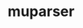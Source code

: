 ---
title: "muparser"
layout: cache
categories: [package, develop]
meta: {"versions": ["2.3.4"], "compilers": ["gcc@=11.4.0", "oneapi@=2024.2.1"], "oss": ["ubuntu22.04"], "platforms": ["linux"], "targets": ["neoverse_v1", "x86_64_v3"], "stacks": ["e4s", "e4s-neoverse_v1", "e4s-oneapi", "root"], "num_specs": 25, "num_specs_by_stack": {"root": 25, "e4s-neoverse_v1": 9, "e4s": 8, "e4s-oneapi": 8}}
spec_details: [{"hash": "w6ktgmxfkyu2cm4okrwv5optsh5orlta", "compiler": "gcc@=11.4.0", "versions": ["2.3.4"], "os": "ubuntu22.04", "platform": "linux", "target": "neoverse_v1", "variants": ["build_system=cmake", "build_type=Release", "generator=make", "~ipo", "+openmp", "+samples", "+shared", "~wide_char"], "stacks": ["root", "e4s-neoverse_v1"], "size": "-", "tarball": "https://binaries.spack.io/develop/build_cache/linux-ubuntu22.04-neoverse_v1/gcc-11.4.0/muparser-2.3.4/linux-ubuntu22.04-neoverse_v1-gcc-11.4.0-muparser-2.3.4-w6ktgmxfkyu2cm4okrwv5optsh5orlta.spack"}, {"hash": "fdhi2d5c4tvuzakmmlo352v2srj2yv7x", "compiler": "gcc@=11.4.0", "versions": ["2.3.4"], "os": "ubuntu22.04", "platform": "linux", "target": "neoverse_v1", "variants": ["build_system=cmake", "build_type=Release", "generator=make", "~ipo", "+openmp", "+samples", "+shared", "~wide_char"], "stacks": ["root", "e4s-neoverse_v1"], "size": "-", "tarball": "https://binaries.spack.io/develop/build_cache/linux-ubuntu22.04-neoverse_v1/gcc-11.4.0/muparser-2.3.4/linux-ubuntu22.04-neoverse_v1-gcc-11.4.0-muparser-2.3.4-fdhi2d5c4tvuzakmmlo352v2srj2yv7x.spack"}, {"hash": "q5acq3xrdhdy42hlee4ra5venbgdhkr7", "compiler": "gcc@=11.4.0", "versions": ["2.3.4"], "os": "ubuntu22.04", "platform": "linux", "target": "neoverse_v1", "variants": ["build_system=cmake", "build_type=Release", "generator=make", "~ipo", "+openmp", "+samples", "+shared", "~wide_char"], "stacks": ["root", "e4s-neoverse_v1"], "size": "-", "tarball": "https://binaries.spack.io/develop/build_cache/linux-ubuntu22.04-neoverse_v1/gcc-11.4.0/muparser-2.3.4/linux-ubuntu22.04-neoverse_v1-gcc-11.4.0-muparser-2.3.4-q5acq3xrdhdy42hlee4ra5venbgdhkr7.spack"}, {"hash": "f2eerqauuicy2csidcapnctud6f75hae", "compiler": "gcc@=11.4.0", "versions": ["2.3.4"], "os": "ubuntu22.04", "platform": "linux", "target": "neoverse_v1", "variants": ["build_system=cmake", "build_type=Release", "generator=make", "~ipo", "+openmp", "+samples", "+shared", "~wide_char"], "stacks": ["root", "e4s-neoverse_v1"], "size": "-", "tarball": "https://binaries.spack.io/develop/build_cache/linux-ubuntu22.04-neoverse_v1/gcc-11.4.0/muparser-2.3.4/linux-ubuntu22.04-neoverse_v1-gcc-11.4.0-muparser-2.3.4-f2eerqauuicy2csidcapnctud6f75hae.spack"}, {"hash": "7df4hwbvyyrxy53medpx2kfahlfm3xll", "compiler": "gcc@=11.4.0", "versions": ["2.3.4"], "os": "ubuntu22.04", "platform": "linux", "target": "neoverse_v1", "variants": ["build_system=cmake", "build_type=Release", "generator=make", "~ipo", "+openmp", "+samples", "+shared", "~wide_char"], "stacks": ["root", "e4s-neoverse_v1"], "size": "-", "tarball": "https://binaries.spack.io/develop/build_cache/linux-ubuntu22.04-neoverse_v1/gcc-11.4.0/muparser-2.3.4/linux-ubuntu22.04-neoverse_v1-gcc-11.4.0-muparser-2.3.4-7df4hwbvyyrxy53medpx2kfahlfm3xll.spack"}, {"hash": "iv4q7lybpiwk4aax7kfvqrafvtyiscgw", "compiler": "gcc@=11.4.0", "versions": ["2.3.4"], "os": "ubuntu22.04", "platform": "linux", "target": "neoverse_v1", "variants": ["build_system=cmake", "build_type=Release", "generator=make", "~ipo", "+openmp", "+samples", "+shared", "~wide_char"], "stacks": ["root", "e4s-neoverse_v1"], "size": "-", "tarball": "https://binaries.spack.io/develop/build_cache/linux-ubuntu22.04-neoverse_v1/gcc-11.4.0/muparser-2.3.4/linux-ubuntu22.04-neoverse_v1-gcc-11.4.0-muparser-2.3.4-iv4q7lybpiwk4aax7kfvqrafvtyiscgw.spack"}, {"hash": "rvhaws6mpvicnngbtttkswynofhdx32j", "compiler": "gcc@=11.4.0", "versions": ["2.3.4"], "os": "ubuntu22.04", "platform": "linux", "target": "neoverse_v1", "variants": ["build_system=cmake", "build_type=Release", "generator=make", "~ipo", "+openmp", "+samples", "+shared", "~wide_char"], "stacks": ["root", "e4s-neoverse_v1"], "size": "-", "tarball": "https://binaries.spack.io/develop/build_cache/linux-ubuntu22.04-neoverse_v1/gcc-11.4.0/muparser-2.3.4/linux-ubuntu22.04-neoverse_v1-gcc-11.4.0-muparser-2.3.4-rvhaws6mpvicnngbtttkswynofhdx32j.spack"}, {"hash": "rb25u6amgj5qrzwvsb5rgzhugtdieet7", "compiler": "gcc@=11.4.0", "versions": ["2.3.4"], "os": "ubuntu22.04", "platform": "linux", "target": "neoverse_v1", "variants": ["build_system=cmake", "build_type=Release", "generator=make", "~ipo", "+openmp", "+samples", "+shared", "~wide_char"], "stacks": ["root", "e4s-neoverse_v1"], "size": "-", "tarball": "https://binaries.spack.io/develop/build_cache/linux-ubuntu22.04-neoverse_v1/gcc-11.4.0/muparser-2.3.4/linux-ubuntu22.04-neoverse_v1-gcc-11.4.0-muparser-2.3.4-rb25u6amgj5qrzwvsb5rgzhugtdieet7.spack"}, {"hash": "5iml6qztcoprf6kdwfgko2vrtdzkabqr", "compiler": "gcc@=11.4.0", "versions": ["2.3.4"], "os": "ubuntu22.04", "platform": "linux", "target": "neoverse_v1", "variants": ["build_system=cmake", "build_type=Release", "generator=make", "~ipo", "+openmp", "+samples", "+shared", "~wide_char"], "stacks": ["root", "e4s-neoverse_v1"], "size": "-", "tarball": "https://binaries.spack.io/develop/build_cache/linux-ubuntu22.04-neoverse_v1/gcc-11.4.0/muparser-2.3.4/linux-ubuntu22.04-neoverse_v1-gcc-11.4.0-muparser-2.3.4-5iml6qztcoprf6kdwfgko2vrtdzkabqr.spack"}, {"hash": "zkho5mked54joq6h6nk7hcgnxrzth4ve", "compiler": "gcc@=11.4.0", "versions": ["2.3.4"], "os": "ubuntu22.04", "platform": "linux", "target": "x86_64_v3", "variants": ["build_system=cmake", "build_type=Release", "generator=make", "~ipo", "+openmp", "+samples", "+shared", "~wide_char"], "stacks": ["root", "e4s"], "size": "-", "tarball": "https://binaries.spack.io/develop/build_cache/linux-ubuntu22.04-x86_64_v3/gcc-11.4.0/muparser-2.3.4/linux-ubuntu22.04-x86_64_v3-gcc-11.4.0-muparser-2.3.4-zkho5mked54joq6h6nk7hcgnxrzth4ve.spack"}, {"hash": "bqpa24ixx2ywobwdgqnfdkbmv5mdrhjf", "compiler": "gcc@=11.4.0", "versions": ["2.3.4"], "os": "ubuntu22.04", "platform": "linux", "target": "x86_64_v3", "variants": ["build_system=cmake", "build_type=Release", "generator=make", "~ipo", "+openmp", "+samples", "+shared", "~wide_char"], "stacks": ["root", "e4s"], "size": "-", "tarball": "https://binaries.spack.io/develop/build_cache/linux-ubuntu22.04-x86_64_v3/gcc-11.4.0/muparser-2.3.4/linux-ubuntu22.04-x86_64_v3-gcc-11.4.0-muparser-2.3.4-bqpa24ixx2ywobwdgqnfdkbmv5mdrhjf.spack"}, {"hash": "wpyok6lebjvvqgz3wwrrzfo3n77e5aga", "compiler": "gcc@=11.4.0", "versions": ["2.3.4"], "os": "ubuntu22.04", "platform": "linux", "target": "x86_64_v3", "variants": ["build_system=cmake", "build_type=Release", "generator=make", "~ipo", "+openmp", "+samples", "+shared", "~wide_char"], "stacks": ["root", "e4s"], "size": "-", "tarball": "https://binaries.spack.io/develop/build_cache/linux-ubuntu22.04-x86_64_v3/gcc-11.4.0/muparser-2.3.4/linux-ubuntu22.04-x86_64_v3-gcc-11.4.0-muparser-2.3.4-wpyok6lebjvvqgz3wwrrzfo3n77e5aga.spack"}, {"hash": "wg2htvqtwtakxcsutzdo54guxisj6vb7", "compiler": "gcc@=11.4.0", "versions": ["2.3.4"], "os": "ubuntu22.04", "platform": "linux", "target": "x86_64_v3", "variants": ["build_system=cmake", "build_type=Release", "generator=make", "~ipo", "+openmp", "+samples", "+shared", "~wide_char"], "stacks": ["root", "e4s"], "size": "-", "tarball": "https://binaries.spack.io/develop/build_cache/linux-ubuntu22.04-x86_64_v3/gcc-11.4.0/muparser-2.3.4/linux-ubuntu22.04-x86_64_v3-gcc-11.4.0-muparser-2.3.4-wg2htvqtwtakxcsutzdo54guxisj6vb7.spack"}, {"hash": "uwmqwqhxxlvgbzolbdnuwiy4qqjssfcy", "compiler": "gcc@=11.4.0", "versions": ["2.3.4"], "os": "ubuntu22.04", "platform": "linux", "target": "x86_64_v3", "variants": ["build_system=cmake", "build_type=Release", "generator=make", "~ipo", "+openmp", "+samples", "+shared", "~wide_char"], "stacks": ["root", "e4s"], "size": "-", "tarball": "https://binaries.spack.io/develop/build_cache/linux-ubuntu22.04-x86_64_v3/gcc-11.4.0/muparser-2.3.4/linux-ubuntu22.04-x86_64_v3-gcc-11.4.0-muparser-2.3.4-uwmqwqhxxlvgbzolbdnuwiy4qqjssfcy.spack"}, {"hash": "lozm2bd2kniheleaxx5mr3wh7lyig74j", "compiler": "gcc@=11.4.0", "versions": ["2.3.4"], "os": "ubuntu22.04", "platform": "linux", "target": "x86_64_v3", "variants": ["build_system=cmake", "build_type=Release", "generator=make", "~ipo", "+openmp", "+samples", "+shared", "~wide_char"], "stacks": ["root", "e4s"], "size": "-", "tarball": "https://binaries.spack.io/develop/build_cache/linux-ubuntu22.04-x86_64_v3/gcc-11.4.0/muparser-2.3.4/linux-ubuntu22.04-x86_64_v3-gcc-11.4.0-muparser-2.3.4-lozm2bd2kniheleaxx5mr3wh7lyig74j.spack"}, {"hash": "bx6ugfk5fjf2qxqmzqxizfh7mx7kr4aw", "compiler": "gcc@=11.4.0", "versions": ["2.3.4"], "os": "ubuntu22.04", "platform": "linux", "target": "x86_64_v3", "variants": ["build_system=cmake", "build_type=Release", "generator=make", "~ipo", "+openmp", "+samples", "+shared", "~wide_char"], "stacks": ["root", "e4s"], "size": "-", "tarball": "https://binaries.spack.io/develop/build_cache/linux-ubuntu22.04-x86_64_v3/gcc-11.4.0/muparser-2.3.4/linux-ubuntu22.04-x86_64_v3-gcc-11.4.0-muparser-2.3.4-bx6ugfk5fjf2qxqmzqxizfh7mx7kr4aw.spack"}, {"hash": "hoxtqg4vjrrdvzohekhmceb2rjd7jcqy", "compiler": "gcc@=11.4.0", "versions": ["2.3.4"], "os": "ubuntu22.04", "platform": "linux", "target": "x86_64_v3", "variants": ["build_system=cmake", "build_type=Release", "generator=make", "~ipo", "+openmp", "+samples", "+shared", "~wide_char"], "stacks": ["root", "e4s"], "size": "-", "tarball": "https://binaries.spack.io/develop/build_cache/linux-ubuntu22.04-x86_64_v3/gcc-11.4.0/muparser-2.3.4/linux-ubuntu22.04-x86_64_v3-gcc-11.4.0-muparser-2.3.4-hoxtqg4vjrrdvzohekhmceb2rjd7jcqy.spack"}, {"hash": "2x45vquaqij4q26q5uhyjdrx4gav5jdk", "compiler": "oneapi@=2024.2.1", "versions": ["2.3.4"], "os": "ubuntu22.04", "platform": "linux", "target": "x86_64_v3", "variants": ["build_system=cmake", "build_type=Release", "generator=make", "~ipo", "+openmp", "+samples", "+shared", "~wide_char"], "stacks": ["root", "e4s-oneapi"], "size": "-", "tarball": "https://binaries.spack.io/develop/build_cache/linux-ubuntu22.04-x86_64_v3/oneapi-2024.2.1/muparser-2.3.4/linux-ubuntu22.04-x86_64_v3-oneapi-2024.2.1-muparser-2.3.4-2x45vquaqij4q26q5uhyjdrx4gav5jdk.spack"}, {"hash": "ff5iexqu64ojfxkykm6v3d6fxqp7hc54", "compiler": "oneapi@=2024.2.1", "versions": ["2.3.4"], "os": "ubuntu22.04", "platform": "linux", "target": "x86_64_v3", "variants": ["build_system=cmake", "build_type=Release", "generator=make", "~ipo", "+openmp", "+samples", "+shared", "~wide_char"], "stacks": ["root", "e4s-oneapi"], "size": "-", "tarball": "https://binaries.spack.io/develop/build_cache/linux-ubuntu22.04-x86_64_v3/oneapi-2024.2.1/muparser-2.3.4/linux-ubuntu22.04-x86_64_v3-oneapi-2024.2.1-muparser-2.3.4-ff5iexqu64ojfxkykm6v3d6fxqp7hc54.spack"}, {"hash": "kysopyqu5wvfstxqwyoiegipkb7y3sxx", "compiler": "oneapi@=2024.2.1", "versions": ["2.3.4"], "os": "ubuntu22.04", "platform": "linux", "target": "x86_64_v3", "variants": ["build_system=cmake", "build_type=Release", "generator=make", "~ipo", "+openmp", "+samples", "+shared", "~wide_char"], "stacks": ["root", "e4s-oneapi"], "size": "-", "tarball": "https://binaries.spack.io/develop/build_cache/linux-ubuntu22.04-x86_64_v3/oneapi-2024.2.1/muparser-2.3.4/linux-ubuntu22.04-x86_64_v3-oneapi-2024.2.1-muparser-2.3.4-kysopyqu5wvfstxqwyoiegipkb7y3sxx.spack"}, {"hash": "vxvqph46nvdmxo2dfsfuiwvwwzqyduan", "compiler": "oneapi@=2024.2.1", "versions": ["2.3.4"], "os": "ubuntu22.04", "platform": "linux", "target": "x86_64_v3", "variants": ["build_system=cmake", "build_type=Release", "generator=make", "~ipo", "+openmp", "+samples", "+shared", "~wide_char"], "stacks": ["root", "e4s-oneapi"], "size": "-", "tarball": "https://binaries.spack.io/develop/build_cache/linux-ubuntu22.04-x86_64_v3/oneapi-2024.2.1/muparser-2.3.4/linux-ubuntu22.04-x86_64_v3-oneapi-2024.2.1-muparser-2.3.4-vxvqph46nvdmxo2dfsfuiwvwwzqyduan.spack"}, {"hash": "3p2zt2akgxmiez5m7v3tvhr5ympleo5c", "compiler": "oneapi@=2024.2.1", "versions": ["2.3.4"], "os": "ubuntu22.04", "platform": "linux", "target": "x86_64_v3", "variants": ["build_system=cmake", "build_type=Release", "generator=make", "~ipo", "+openmp", "+samples", "+shared", "~wide_char"], "stacks": ["root", "e4s-oneapi"], "size": "-", "tarball": "https://binaries.spack.io/develop/build_cache/linux-ubuntu22.04-x86_64_v3/oneapi-2024.2.1/muparser-2.3.4/linux-ubuntu22.04-x86_64_v3-oneapi-2024.2.1-muparser-2.3.4-3p2zt2akgxmiez5m7v3tvhr5ympleo5c.spack"}, {"hash": "q7kkpmwtefohue3sywhkasjftcxauqvp", "compiler": "oneapi@=2024.2.1", "versions": ["2.3.4"], "os": "ubuntu22.04", "platform": "linux", "target": "x86_64_v3", "variants": ["build_system=cmake", "build_type=Release", "generator=make", "~ipo", "+openmp", "+samples", "+shared", "~wide_char"], "stacks": ["root", "e4s-oneapi"], "size": "-", "tarball": "https://binaries.spack.io/develop/build_cache/linux-ubuntu22.04-x86_64_v3/oneapi-2024.2.1/muparser-2.3.4/linux-ubuntu22.04-x86_64_v3-oneapi-2024.2.1-muparser-2.3.4-q7kkpmwtefohue3sywhkasjftcxauqvp.spack"}, {"hash": "gqqyn7yc7twfo2dl3mkeiiidqyf26po2", "compiler": "oneapi@=2024.2.1", "versions": ["2.3.4"], "os": "ubuntu22.04", "platform": "linux", "target": "x86_64_v3", "variants": ["build_system=cmake", "build_type=Release", "generator=make", "~ipo", "+openmp", "+samples", "+shared", "~wide_char"], "stacks": ["root", "e4s-oneapi"], "size": "-", "tarball": "https://binaries.spack.io/develop/build_cache/linux-ubuntu22.04-x86_64_v3/oneapi-2024.2.1/muparser-2.3.4/linux-ubuntu22.04-x86_64_v3-oneapi-2024.2.1-muparser-2.3.4-gqqyn7yc7twfo2dl3mkeiiidqyf26po2.spack"}, {"hash": "oydfifsxsdctymvmd4gnn6cnc4tfpchl", "compiler": "oneapi@=2024.2.1", "versions": ["2.3.4"], "os": "ubuntu22.04", "platform": "linux", "target": "x86_64_v3", "variants": ["build_system=cmake", "build_type=Release", "generator=make", "~ipo", "+openmp", "+samples", "+shared", "~wide_char"], "stacks": ["root", "e4s-oneapi"], "size": "-", "tarball": "https://binaries.spack.io/develop/build_cache/linux-ubuntu22.04-x86_64_v3/oneapi-2024.2.1/muparser-2.3.4/linux-ubuntu22.04-x86_64_v3-oneapi-2024.2.1-muparser-2.3.4-oydfifsxsdctymvmd4gnn6cnc4tfpchl.spack"}]
---